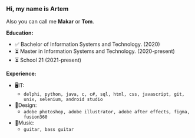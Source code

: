 ### Hi, my name is Artem
Also you can call me **Makar** or **Tom**.

**Education:**
- ✅ Bachelor of Information Systems and Technology. (2020)
- ⏳ Master in Information Systems and Technology. (2020-present)
- ⏳ School 21 (2021-present)

**Experience:**
- 🖥IT:
    - ```delphi, python, java, c, c#, sql, html, css, javascript, git, unix, selenium, android studio```
- 🎨Design:
    - ```adobe photoshop, adobe illustrator, adobe after effects, figma, fusion360```
- 🎸Music:
    - ```guitar, bass guitar```
